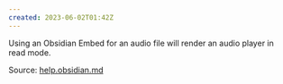```yaml
---
created: 2023-06-02T01:42Z
---
```


Using an Obsidian Embed for an audio file will render an audio player in read mode.

Source: [help.obsidian.md](https://help.obsidian.md/Linking+notes+and+files/Embedding+files)
